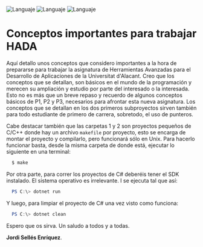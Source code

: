 ![Languaje](https://img.shields.io/badge/Languaje-C%2FC%2B%2B-blue)
![Languaje](https://img.shields.io/badge/Languaje-C%23-blueviolet)
![Languaje](https://img.shields.io/badge/Languaje-Java-yellow)

# Conceptos importantes para trabajar HADA

Aquí detallo unos conceptos que considero importantes a la hora de prepararse para trabajar la asignatura de Herramientas Avanzadas para el Desarrollo de Aplicaciones de la Universitat d'Alacant. Creo que los conceptos que se detallan, son básicos en el mundo de la programación y merecen su ampliación y estudio por parte del interesado o la interesada. Esto no es más que un breve repaso y recuerdo de algunos conceptos básicos de P1, P2 y P3, necesarios para afrontar esta nueva asignatura. Los conceptos que se detallan en los dos primeros subproyectos sirven también para todo estudiante de primero de carrera, sobretodo, el uso de punteros.

Cabe destacar también que las carpetas 1 y 2 son proyectos pequeños de C/C++ donde hay un archivo ```makefile``` por proyecto, esto se encarga de montar el proyecto y compilarlo, pero funcionará sólo en Unix. Para hacerlo funcionar basta, desde la misma carpeta de donde está, ejecutar lo siguiente en una terminal:

```bash
  $ make
```

Por otra parte, para correr los proyectos de C# deberéis tener el SDK instalado. El sistema operativo es irrelevante. I se ejecuta tal que así:

```powershell
  PS C:\> dotnet run
```

Y luego, para limpiar el proyecto de C# una vez visto como funciona:

```powershell
  PS C:\> dotnet clean
```

Espero que os sirva. Un saludo a todos y a todas.

**Jordi Sellés Enríquez**.
